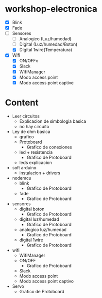 # workshop-electronica

- [x] Blink
- [x] Fade
- [ ] Sensores
  - [ ] Analogico (Luz/humedad)
  - [ ] Digital (Luz/humedad/Boton)
  - [x] Digital 1wire(Temperatura)
- [X] Wifi
  - [X] ON/OFFx
  - [x] Slack
  - [x] WifiManager
  - [x] Modo access point
  - [x] Modo access point captive

# Content

- Leer circuitos
  - Explicacion de simbologia basica
  - no hay circuito
- Ley de ohm basica
  - grafico
  - Protoboard
    - Grafico de conexiones
  - led + resistencia
    - Grafico de Protoboard
  - leds explicacion
- soft arduino
  - instalacion + drivers
- nodemcu
  - blink
    - Grafico de Protoboard
  - fade
    - Grafico de Protoboard
- sensores
  - digital boton
    - Grafico de Protoboard
  - digital luz/humedad
    - Grafico de Protoboard
  - analogico luz/humedad
    - Grafico de Protoboard
  - digital 1wire
    - Grafico de Protoboard
- wifi
  - WifiManager
  - ON/OFF
    - Grafico de Protoboard
  - Slack
  - Modo access point
  - Modo access point captivo
- Servo
  - Grafico de Protoboard

